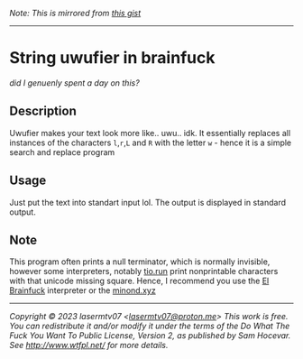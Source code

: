 *Note: This is mirrored from [this gist](https://gist.github.com/lasermtv07/7c82ca76d54248136f8c12ea4b07ddd2)*

 ---
# String uwufier in brainfuck
*did I genuenly spent a day on this?*
## Description
Uwufier makes your text look more like.. uwu.. idk. It essentially replaces all instances
of the characters `l`,`r`,`L` and `R` with the letter `w` - hence it is a simple search and replace program
## Usage
Just put the text into standart input lol. The output is displayed in standard output.
## Note
This program often prints a null terminator, which is normally invisible, however some interpreters, notably 
[tio.run](https://tio.run/#brainfuck) print nonprintable characters with that unicode missing square. Hence, I recommend
you use the [El Brainfuck](https://copy.sh/brainfuck/) interpreter or the [minond.xyz](https://minond.xyz/brainfuck/)

 ---
*Copyright © 2023 lasermtv07 \<lasermtv07@proton.me\>
This work is free. You can redistribute it and/or modify it under the
terms of the Do What The Fuck You Want To Public License, Version 2,
as published by Sam Hocevar. See http://www.wtfpl.net/ for more details.*
